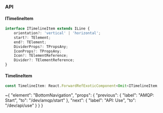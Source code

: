 

### API

#### ITimelineItem

```ts
interface ITimelineItem extends ILine {
    orientation?: 'vertical' | 'horizontal';
    start?: TElement;
    end?: TElement;
    DividerProps?: TPropsAny;
    IconProps?: TPropsAny;
    Icon?: TElementReference;
    Divider?: TElementReference;
}
```

#### TimelineItem

```ts
const TimelineItem: React.ForwardRefExoticComponent<Omit<ITimelineItem, "ref"> & React.RefAttributes<unknown>>;
```


~{
  "element": "BottomNavigation",
  "props": {
    "previous": {
      "label": "AMQP: Start",
      "to": "/dev/amqp/start"
    },
    "next": {
      "label": "API: Use",
      "to": "/dev/api/use"
    }
  }
}

